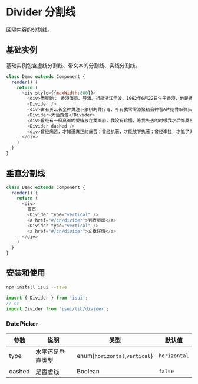 Divider 分割线
===

区隔内容的分割线。


## 基础实例

基础实例包含虚线分割线、带文本的分割线、实线分割线。

<!--DemoStart--> 
```js
class Demo extends Component {
  render() {
    return (
      <div style={{maxWidth:800}}>
        <div>周星驰： 香港演员、导演。祖籍浙江宁波，1962年6月22日生于香港，他是香港最为重要的喜剧片演员与编导之一。中学毕业以后考入香港无线电视台艺员训练班的夜间部。结业后成为无线艺人，最初曾在《香城浪子》《射雕英雄传》等剧集中担任临时演员。</div>
        <Divider />
        <div>古有关云长全神贯注下象棋刮骨疗毒，今有我零零漆聚精会神看A片挖骨取弹头。</div>
        <Divider>大话西游</Divider>
        <div>曾经有一份真诚的爱情放在我面前，我没有珍惜，等我失去的时候我才后悔莫及，人世间最痛苦的事莫过于此。 如果上天能够给我一个再来一次的机会，我会对那个女孩子说三个字：我爱你。 如果非要在这份爱上加上一个期限，我希望是…… 一万年</div>
        <Divider dashed />
        <div>曾经痛苦，才知道真正的痛苦；曾经执著，才能放下执著；曾经牵挂，才能了无牵挂。</div>
      </div>
    )
  }
}
```
<!--End-->

## 垂直分割线

<!--DemoStart--> 
```js
class Demo extends Component {
  render() {
    return (
      <div>
        首页
        <Divider type="vertical" />
        <a href="#/cn/divider">列表页面</a>
        <Divider type="vertical" />
        <a href="#/cn/divider">文章详情</a>
      </div>
    )
  }
}
```
<!--End-->

## 安装和使用

```bash
npm install isui --save
```

```js
import { Divider } from 'isui';
// or
import Divider from 'isui/lib/divider';
```
### DatePicker

| 参数 | 说明 | 类型 | 默认值 |
|--------- |-------- |--------- |-------- |
| type |水平还是垂直类型 |	enum{`horizontal`,`vertical`}	| `horizontal` |
| dashed |是否虚线 |	Boolean	| `false` |
